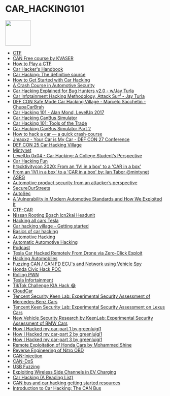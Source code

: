 # CAR_HACKING101

[<img src="https://imgur.com/nqGENn2.png" height="80" />](https://github.com/mohammedshine/CAR_HACKING101/blob/master/PDF/thecarhackershandbook.pdf)
- [CTF](https://medium.com/@insanitylife1o/asrg-ctf-writeup-bf34f3b5c01a)
- [CAN Free course by KVASER](https://www.kvaser.com/can-protocol-tutorial/)
- [How to Play a CTF](https://www.facebook.com/cybertalentsofficial/videos/4612638012140695/)
- [Car Hacker's Handbook](https://docs.alexomar.com/biblioteca/thecarhackershandbook.pdf)
- [Car Hacking: The definitive source](http://illmatics.com/carhacking.html)
- [How to Get Started with Car Hacking](https://www.youtube.com/watch?v=HBv3gQUForQ&list=LLI6dstYLua8ph4LBUaw5r_w&index=491&t=0s)
- [A Crash Course in Automotive Security](https://speakerdeck.com/utkanos/dont-be-a-dummy-a-crash-course-in-automotive-security-ekoparty-2016?slide=16)
- [Car Hacking Explained for Bug Hunters v2.0 - w/Jay Turla](https://www.youtube.com/watch?v=kNtxH3zjWbE&list=PLIK9nm3mu-S5Q3_OKnifprF_voK98JC_0&index=7)
- [Car Infotainment Hacking Methodology, Attack Surf - Jay Turla](https://www.youtube.com/watch?v=F0mYkI2FJ_4)
- [DEF CON Safe Mode Car Hacking Village - Marcelo Sacchetin - ChupaCarBrah](https://www.youtube.com/watch?v=-rwXSVT7kNo)
- [Car Hacking 101 - Alan Mond, LevelUp 2017](https://www.youtube.com/watch?v=P-mzo2X47sg)
- [Car Hacking CanBus Simulator](https://medium.com/@yogeshojha/car-hacking-101-practical-guide-to-exploiting-can-bus-using-instrument-cluster-simulator-part-i-cd88d3eb4a53)
- [Car Hacking 101: Tools of the Trade](https://makezine.com/2016/04/08/car-hacking-tools-trade/)
- [Car Hacking CanBus Simulator Part 2](https://medium.com/@yogeshojha/car-hacking-101-practical-guide-to-exploiting-can-bus-using-instrument-cluster-simulator-part-ee998570758)
- [How to hack a car — a quick crash-course](https://www.freecodecamp.org/news/hacking-cars-a-guide-tutorial-on-how-to-hack-a-car-5eafcfbbb7ec/)
- [Jmaxxz - Your Car is My Car - DEF CON 27 Conference](https://www.youtube.com/watch?v=w8SG2V3n4-U)
- [DEF CON 25 Car Hacking Village](https://www.youtube.com/playlist?list=PL9fPq3eQfaaA42Iq_PjgbnDhmptBiWQgx)
- [Mintynet](https://www.mintynet.com/)
- [LevelUp 0x04 - Car Hacking: A College Student’s Perspective
](https://www.youtube.com/watch?v=56LB7pTyax4)
- [Car Hacking Fun
](https://www.youtube.com/watch?v=mff_Eema1U0)
- [h@cktivitycon 2020: From an 'IVI in a box' to a 'CAR in a box'
](https://www.youtube.com/watch?v=e_7PklFoJe8)
- [From an 'IVI in a box' to a 'CAR in a box' by: Ian Tabor @mintynet
](https://www.youtube.com/watch?v=4Ptk9ikfpAQ)
- [ASRG](https://www.youtube.com/channel/UCc31bhMPow5KS9V5uLtaIrA)
- [Automotive product security from an attacker’s perspective
](https://www.youtube.com/watch?v=2bAD8snstvA&feature=youtu.be)
- [SecureOurStreets](https://www.youtube.com/playlist?list=PLbgz-8Y_0pOrTebgYaBClTlRoWt1O0DDy)
- [AutoSec](http://www.autosec.org/publications.html)
- [A Vulnerability in Modern Automotive
Standards and How We Exploited It](https://documents.trendmicro.com/assets/A-Vulnerability-in-Modern-Automotive-Standards-and-How-We-Exploited-It.pdf)
- [CTF-CAR](https://github.com/KartheekLade/Network-of-Nodes)
- [Nissan Rooting Bosch lcn2kai Headunit](https://github.com/ea/bosch_headunit_root)
- [Hacking all cars Tesla](https://www.anquanke.com/post/id/218396)
- [Car hacking village - Getting started](https://www.carhackingvillage.com/getting-started)
- [Basics of car hacking](https://www.carsecurityquarter.org/post/basics-of-car-hacking)
- [Automotive Hacking](https://www.slideshare.net/gauravhtandon1/automotive-hacking)
- [Automatic Automotive Hacking](https://slideplayer.com/slide/13735182)
- [Podcast](https://securityboulevard.com/2021/08/the-hacker-mind-podcast-car-hacking-0x05/)
- [Tesla Car Hacked Remotely From Drone via Zero-Click Exploit](https://www.youtube.com/watch?v=krSj81thN0w)
- [Hacking Automobiles](https://www.youtube.com/playlist?list=PLCwnLq3tOElrdkQy_daR4wr9lJCt8c_C6)
- [Fuzzing CAN / CAN FD ECU's and Network using Vehicle Spy](https://www.youtube.com/watch?v=_RB4XyfC2aI&ab_channel=IntrepidControlSystems)
- [Honda Civic Hack POC](https://github.com/nonamecoder/CVE-2022-27254)
- [Rolling PWN](https://rollingpwn.github.io/rolling-pwn/)
- [Tesla Infortainment](https://twitter.com/samwcyo/status/1529937259067326470)
- [TikTok Challenge KIA Hack 😂](https://www.youtube.com/watch?v=bTeVgfPM0Xw)
- [CloudCar](https://cloudcar.canbushack.com/simulator)
- [Tencent Security Keen Lab: Experimental Security Assessment of Mercedes-Benz Cars](https://keenlab.tencent.com/en/2021/05/12/Tencent-Security-Keen-Lab-Experimental-Security-Assessment-on-Mercedes-Benz-Cars/)
- [Tencent Keen Security Lab: Experimental Security Assessment on Lexus Cars](https://keenlab.tencent.com/en/2020/03/30/Tencent-Keen-Security-Lab-Experimental-Security-Assessment-on-Lexus-Cars/)
- [New Vehicle Security Research by KeenLab: Experimental Security Assessment of BMW Cars](https://keenlab.tencent.com/en/2018/05/22/New-CarHacking-Research-by-KeenLab-Experimental-Security-Assessment-of-BMW-Cars/)
- [How I Hacked my car-part 1 by greenluigi1](https://programmingwithstyle.com/posts/howihackedmycar/)
- [How I Hacked my car-part 2 by greenluigi1](https://programmingwithstyle.com/posts/howihackedmycarpart2/)
- [How I Hacked my car-part 3 by greenluigi1](https://programmingwithstyle.com/posts/howihackedmycarpart3/)
- [Remote Exploitation of Honda Cars by Mohammed Shine](https://www.youtube.com/watch?v=y4Uzm-CTa0I)
- [Reverse Engineering of Nitro OBD](https://blog.quarkslab.com/reverse-engineering-of-the-nitro-obd2.html)
- [CAN-Injection](https://www.youtube.com/watch?v=XZK5TvnJjXg)
- [CAN-DoS](https://www.youtube.com/watch?v=okrzUNDLgbo&list=PL9fPq3eQfaaDvq1LfuzwOF2p4PZFdKLeH&index=4)
- [USB Fuzzing](https://www.youtube.com/watch?v=W_vQ5s1bB30&list=PL9fPq3eQfaaDvq1LfuzwOF2p4PZFdKLeH&index=3)
- [Exploiting Wireless Side Channels in EV Charging](https://www.youtube.com/watch?v=AM4IRwWokwY&list=PL9fPq3eQfaaDvq1LfuzwOF2p4PZFdKLeH)
- [Car Hacking (A Reading List)](https://www.linkedin.com/pulse/car-hacking-reading-list-hristo-bojinov)
- [CAN bus and car hacking getting started resources](https://www.reddit.com/r/CarHacking/comments/ltbrzk/can_bus_and_car_hacking_getting_started_resources/)
- [Introduction to Car Hacking: The CAN Bus](https://www.offsec.com/offsec/introduction-to-car-hacking-the-can-bus/)
